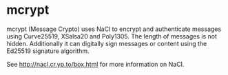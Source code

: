 mcrypt
======

mcrypt (Message Crypto) uses NaCl to encrypt and authenticate messages using
Curve25519, XSalsa20 and Poly1305.  The length of messages is not hidden.
Additionally it can digitally sign messages or content using the Ed25519
signature algorithm.

See http://nacl.cr.yp.to/box.html for more information on NaCl.
